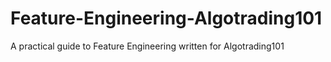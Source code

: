 # Feature-Engineering-Algotrading101
A practical guide to Feature Engineering written for Algotrading101
